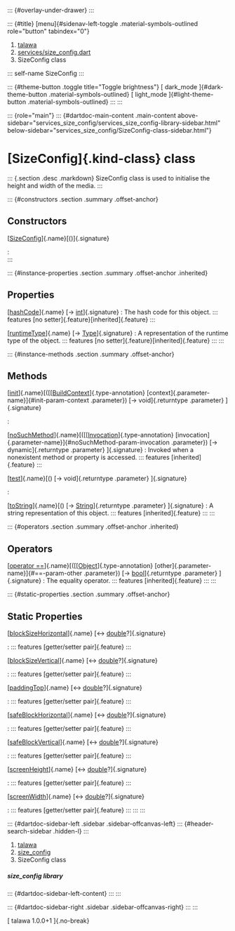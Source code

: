 ::: {#overlay-under-drawer}
:::

::: {#title}
[menu]{#sidenav-left-toggle .material-symbols-outlined role="button"
tabindex="0"}

1.  [talawa](../index.html)
2.  [services/size_config.dart](../services_size_config/)
3.  SizeConfig class

::: self-name
SizeConfig
:::

::: {#theme-button .toggle title="Toggle brightness"}
[ dark_mode ]{#dark-theme-button .material-symbols-outlined} [
light_mode ]{#light-theme-button .material-symbols-outlined}
:::
:::

::: {role="main"}
::: {#dartdoc-main-content .main-content above-sidebar="services_size_config/services_size_config-library-sidebar.html" below-sidebar="services_size_config/SizeConfig-class-sidebar.html"}
<div>

# [SizeConfig]{.kind-class} class

</div>

::: {.section .desc .markdown}
SizeConfig class is used to initialise the height and width of the
media.
:::

::: {#constructors .section .summary .offset-anchor}
## Constructors

[[SizeConfig](../services_size_config/SizeConfig/SizeConfig.html)]{.name}[()]{.signature}

:   
:::

::: {#instance-properties .section .summary .offset-anchor .inherited}
## Properties

[[hashCode](https://api.flutter.dev/flutter/dart-core/Object/hashCode.html)]{.name} [→ [int](https://api.flutter.dev/flutter/dart-core/int-class.html)]{.signature}
:   The hash code for this object.
    ::: features
    [no setter]{.feature}[inherited]{.feature}
    :::

[[runtimeType](https://api.flutter.dev/flutter/dart-core/Object/runtimeType.html)]{.name} [→ [Type](https://api.flutter.dev/flutter/dart-core/Type-class.html)]{.signature}
:   A representation of the runtime type of the object.
    ::: features
    [no setter]{.feature}[inherited]{.feature}
    :::
:::

::: {#instance-methods .section .summary .offset-anchor}
## Methods

[[init](../services_size_config/SizeConfig/init.html)]{.name}[([[[BuildContext](https://api.flutter.dev/flutter/widgets/BuildContext-class.html)]{.type-annotation} [context]{.parameter-name}]{#init-param-context .parameter}) [→ void]{.returntype .parameter} ]{.signature}

:   

[[noSuchMethod](https://api.flutter.dev/flutter/dart-core/Object/noSuchMethod.html)]{.name}[([[[Invocation](https://api.flutter.dev/flutter/dart-core/Invocation-class.html)]{.type-annotation} [invocation]{.parameter-name}]{#noSuchMethod-param-invocation .parameter}) [→ dynamic]{.returntype .parameter} ]{.signature}
:   Invoked when a nonexistent method or property is accessed.
    ::: features
    [inherited]{.feature}
    :::

[[test](../services_size_config/SizeConfig/test.html)]{.name}[() [→ void]{.returntype .parameter} ]{.signature}

:   

[[toString](https://api.flutter.dev/flutter/dart-core/Object/toString.html)]{.name}[() [→ [String](https://api.flutter.dev/flutter/dart-core/String-class.html)]{.returntype .parameter} ]{.signature}
:   A string representation of this object.
    ::: features
    [inherited]{.feature}
    :::
:::

::: {#operators .section .summary .offset-anchor .inherited}
## Operators

[[operator ==](https://api.flutter.dev/flutter/dart-core/Object/operator_equals.html)]{.name}[([[[Object](https://api.flutter.dev/flutter/dart-core/Object-class.html)]{.type-annotation} [other]{.parameter-name}]{#==-param-other .parameter}) [→ [bool](https://api.flutter.dev/flutter/dart-core/bool-class.html)]{.returntype .parameter} ]{.signature}
:   The equality operator.
    ::: features
    [inherited]{.feature}
    :::
:::

::: {#static-properties .section .summary .offset-anchor}
## Static Properties

[[blockSizeHorizontal](../services_size_config/SizeConfig/blockSizeHorizontal.html)]{.name} [↔ [double](https://api.flutter.dev/flutter/dart-core/double-class.html)?]{.signature}

:   ::: features
    [getter/setter pair]{.feature}
    :::

[[blockSizeVertical](../services_size_config/SizeConfig/blockSizeVertical.html)]{.name} [↔ [double](https://api.flutter.dev/flutter/dart-core/double-class.html)?]{.signature}

:   ::: features
    [getter/setter pair]{.feature}
    :::

[[paddingTop](../services_size_config/SizeConfig/paddingTop.html)]{.name} [↔ [double](https://api.flutter.dev/flutter/dart-core/double-class.html)?]{.signature}

:   ::: features
    [getter/setter pair]{.feature}
    :::

[[safeBlockHorizontal](../services_size_config/SizeConfig/safeBlockHorizontal.html)]{.name} [↔ [double](https://api.flutter.dev/flutter/dart-core/double-class.html)?]{.signature}

:   ::: features
    [getter/setter pair]{.feature}
    :::

[[safeBlockVertical](../services_size_config/SizeConfig/safeBlockVertical.html)]{.name} [↔ [double](https://api.flutter.dev/flutter/dart-core/double-class.html)?]{.signature}

:   ::: features
    [getter/setter pair]{.feature}
    :::

[[screenHeight](../services_size_config/SizeConfig/screenHeight.html)]{.name} [↔ [double](https://api.flutter.dev/flutter/dart-core/double-class.html)?]{.signature}

:   ::: features
    [getter/setter pair]{.feature}
    :::

[[screenWidth](../services_size_config/SizeConfig/screenWidth.html)]{.name} [↔ [double](https://api.flutter.dev/flutter/dart-core/double-class.html)?]{.signature}

:   ::: features
    [getter/setter pair]{.feature}
    :::
:::
:::

::: {#dartdoc-sidebar-left .sidebar .sidebar-offcanvas-left}
::: {#header-search-sidebar .hidden-l}
:::

1.  [talawa](../index.html)
2.  [size_config](../services_size_config/)
3.  SizeConfig class

##### size_config library

::: {#dartdoc-sidebar-left-content}
:::
:::

::: {#dartdoc-sidebar-right .sidebar .sidebar-offcanvas-right}
:::
:::

[ talawa 1.0.0+1 ]{.no-break}
